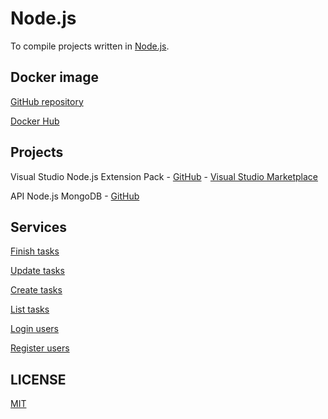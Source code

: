 # Node.js

To compile projects written in [Node.js](https://nodejs.org/en/).

## Docker image

[GitHub repository](https://github.com/brtmvdl/docker-node)

[Docker Hub](https://hub.docker.com/r/tmvdl/node)

## Projects

Visual Studio Node.js Extension Pack - [GitHub](https://github.com/brtmvdl/nodejs-extension-pack-vsce) - [Visual Studio Marketplace](https://marketplace.visualstudio.com/items?itemName=tmvdl.frontend-extension-pack-vsce)

API Node.js MongoDB - [GitHub](https://github.com/brtmvdl/api-nodejs-mongodb)

## Services

[Finish tasks](./services/tasks-finish/README.md)

[Update tasks](./services/tasks-update/README.md)

[Create tasks](./services/tasks-create/README.md)

[List tasks](./services/tasks-list/README.md)

[Login users](./services/users-login/README.md)

[Register users](./services/users-register/README.md)

## LICENSE

[MIT](./LICENSE)
